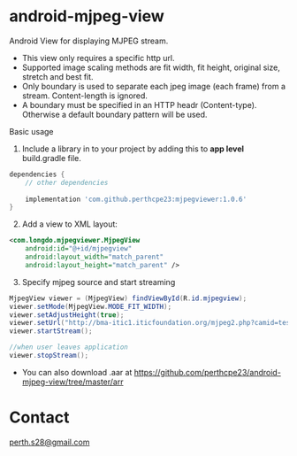 # android-mjpeg-view
Android View for displaying MJPEG stream.

- This view only requires a specific http url.
- Supported image scaling methods are fit width, fit height, original size, stretch and best fit.
- Only boundary is used to separate each jpeg image (each frame) from a stream. Content-length is ignored.
- A boundary must be specified in an HTTP headr (Content-type). Otherwise a default boundary pattern will be used.

Basic usage<br/>
1. Include a library in to your project by adding this to <b>app level</b> build.gradle file.
```gradle
dependencies {
    // other dependencies
    
    implementation 'com.github.perthcpe23:mjpegviewer:1.0.6'
}
```
2. Add a view to XML layout:
````xml
<com.longdo.mjpegviewer.MjpegView
    android:id="@+id/mjpegview"
    android:layout_width="match_parent"
    android:layout_height="match_parent" />
````

3. Specify mjpeg source and start streaming
````java
MjpegView viewer = (MjpegView) findViewById(R.id.mjpegview);
viewer.setMode(MjpegView.MODE_FIT_WIDTH);
viewer.setAdjustHeight(true);
viewer.setUrl("http://bma-itic1.iticfoundation.org/mjpeg2.php?camid=test");
viewer.startStream();

//when user leaves application
viewer.stopStream();
````
* You can also download .aar at https://github.com/perthcpe23/android-mjpeg-view/tree/master/arr

# Contact
perth.s28@gmail.com
